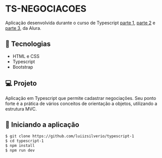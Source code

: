 # TS-NEGOCIACOES

Aplicação desenvolvida durante o curso de Typescript <a href="https://cursos.alura.com.br/course/typescript-evoluindo-javascript">parte 1</a>, <a href="https://cursos.alura.com.br/course/typescript-avancando-linguagem">parte 2</a> e <a href="https://cursos.alura.com.br/course/typescript-tecnicas-boas-praticas">parte 3</a>, da Alura.
<br/>

## 🚀 Tecnologias

- HTML e CSS
- Typescript
- Bootstrap

## 💻 Projeto

Aplicação em Typescript que permite cadastrar negociações. Seu ponto forte é a prática de vários conceitos de orientação a objetos, utilizando a estrutura MVC.
<br />


## :car: Iniciando a aplicação
```bash
$ git clone https://github.com/luiizsilverio/typescript-1
$ cd typescript-1
$ npm install
$ npm run dev
```
